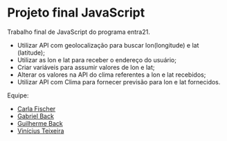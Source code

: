 # Projeto final JavaScript

Trabalho final de JavaScript do programa entra21.


- Utilizar API com geolocalização para buscar lon(longitude) e lat (latitude);
- Utilizar as lon e lat para receber o endereço do usuário;
- Criar variáveis para assumir valores de lon e lat;
- Alterar os valores na API do clima referentes a lon e lat recebidos;
- Utilizar API com Clima para fornecer previsão para lon e lat fornecidos.

Equipe: 
- [Carla Fischer](https://github.com/carlaferfischer)
- [Gabriel Back](https://github.com/gabrielback)
- [Guilherme Back](https://github.com/GuilhermeBack)
- [Vinícius Teixeira](https://github.com/vinirteixeira)

